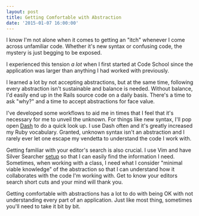 ```yaml
---
layout: post
title: Getting Comfortable with Abstraction
date: '2015-01-07 16:00:00'
---
```


I know I'm not alone when it comes to getting an "itch" whenever I come across unfamiliar code. Whether it's new syntax or confusing code, the mystery is just begging to be exposed.

I experienced this tension _a lot_ when I first started at Code School since the application was larger than anything I had worked with previously. 

I learned a lot by not accepting abstractions, but at the same time, following every abstraction isn't sustainable and balance is needed. Without balance, I'd easily end up in the Rails source code on a daily basis. There's a time to ask "why?" and a time to accept abstractions for face value.

I've developed some workflows to aid me in times that I feel that it's necessary for me to unveil the unknown. For things like new syntax, I'll pop open [Dash](https://kapeli.com/dash) to do a quick look up. I use Dash often and it's greatly increased my Ruby vocabulary. Granted, unknown syntax isn't an abstraction and I rarely ever let one escape my vendetta to understand the code I work with.

Getting familiar with your editor's search is also crucial. I use Vim and have Silver Searcher [setup](https://robots.thoughtbot.com/faster-grepping-in-vim) so that I can easily find the information I need. Sometimes, when working with a class, I need what I consider "minimal viable knowledge" of the abstraction so that I can understand how it collaborates with the code I'm working with. Get to know your editors search short cuts  and your mind will thank you.

Getting comfortable with abstractions has a lot to do with being OK with not understanding every part of an application. Just like most thing, sometimes you'll need to take it bit by bit. 


